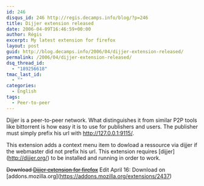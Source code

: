 ```yaml
---
id: 246
disqus_id: 246 http://regis.decamps.info/blog/?p=246
title: Dijjer extension released
date: 2006-04-09T16:46:59+00:00
author: Régis
excerpt: My latest extension for firefox
layout: post
guid: http://blog.decamps.info/2006/04/dijjer-extension-released/
permalink: /2006/04/dijjer-extension-released/
dsq_thread_id:
  - "189256618"
tmac_last_id:
  - ""
categories:
  - English
tags:
  - Peer-to-peer
---
```

Dijjer is a peer-to-peer network. What distinguishes it from similar P2P tools like bittorrent is how easy it is to use for publishers and users. The publisher must simply prefix his url with http://127.0.0.1:9115/.

This extension adds a context menu item to dowload a ressource via dijjer if the webmaster did not prefix his url. This extension requires \[dijjer\](http://dijjer.org/) to be installed and running in order to work.

<strike>Download [Dijjer extension for firefox](http://dijjer.org/get/http://blog.decamps.info/data/dijjerthis0.1.xpi "Extension firefox permettant de t&Atilde;&copy;l&Atilde;&copy;charger par Dijjer")</strike> Edit April 16: Download on \[addons.mozilla.org\](https://addons.mozilla.org/extensions/2437)
